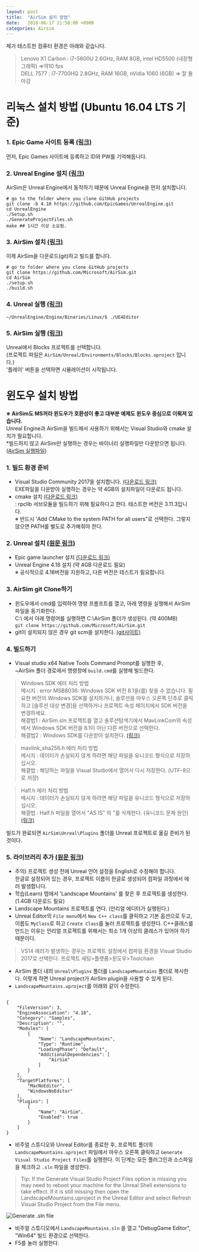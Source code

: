 ```yaml
---
layout: post
title:  "AirSim 설치 방법"
date:   2018-06-17 11:58:00 +0900
categories: Airsim
---
```


제가 테스트한 컴퓨터 환경은 아래와 같습니다.  
> Lenovo X1 Carbon : i7-5600U 2.6GHz, RAM 8GB, intel HD5500 (내장형 그래픽) =>약10 fps      
> DELL 7577 : i7-7700HQ 2.8GHz, RAM 16GB, nVidia 1060 (6GB) => 잘 돌아감

# 리눅스 설치 방법 (Ubuntu 16.04 LTS 기준)

### 1. Epic Game 사이트 등록 [(링크)](https://docs.unrealengine.com/latest/INT/Platforms/Linux/BeginnerLinuxDeveloper/SettingUpAnUnrealWorkflow/1/index.html)   
먼저, Epic Games 사이트에 등록하고 ID와 PW를 기억해둡니다.   

### 2. Unreal Engine 설치 [(링크)](https://docs.unrealengine.com/latest/INT/Platforms/Linux/BeginnerLinuxDeveloper/SettingUpAnUnrealWorkflow/index.html)  
AirSim은 Unreal Engine에서 동작하기 때문에 Unreal Engine을 먼저 설치합니다.  
```
# go to the folder where you clone GitHub projects
git clone -b 4.18 https://github.com/EpicGames/UnrealEngine.git
cd UnrealEngine
./Setup.sh
./GenerateProjectFiles.sh
make ## 1시간 이상 소요됨.
```

### 3. AirSim 설치 [(링크)](https://github.com/Microsoft/AirSim/blob/master/docs/build_linux.md)  
이제 AirSim을 다운로드(git)하고 빌드를 합니다.
```
# go to folder where you clone GitHub projects
git clone https://github.com/Microsoft/AirSim.git
cd AirSim
./setup.sh
./build.sh
```

### 4. Unreal 실행 [(링크)](https://docs.unrealengine.com/latest/INT/Platforms/Linux/BeginnerLinuxDeveloper/SettingUpAnUnrealWorkflow/4/index.html)  
`~/UnrealEngine/Engine/Binaries/Linux/$ ./UE4Editor`

### 5. AirSim 실행 [(링크)](https://github.com/Microsoft/AirSim/blob/master/docs/unreal_blocks.md)  
Unreal에서 Blocks 프로젝트를 선택합니다.  
(프로젝트 파일은 `AirSim/Unreal/Environments/Blocks/Blocks.uproject` 입니다.)  
'플레이' 버튼을 선택하면 시뮬레이션이 시작됩니다.   
  

# 윈도우 설치 방법  
**※ AirSim도 MS꺼라 윈도우가 호환성이 좋고 대부분 예제도 윈도우 중심으로 이뤄져 있습니다.**  
Unreal Engine과 AirSim을 빌드해서 사용하기 위해서는 Visual Studio와 cmake 설치가 필요합니다.  
*빌드하지 않고 AirSim만 실행하는 경우는 바이너리 실행파일만 다운받으면 됩니다. ([AirSim 실행파일](https://github.com/Microsoft/AirSim/releases))

### 1. 빌드 환경 준비
   * Visual Studio Community 2017을 설치합니다. [(다운로드 링크)](https://my.visualstudio.com/Downloads?PId=2226)  
     EXE파일을 다운받아 실행하는 경우는 약 4GB의 설치파일이 다운로드 됩니다.  
   * cmake 설치 [(다운로드 링크)](https://cmake.org/download/)  
     : rpclib 서브모듈을 빌드하기 위해 필요하다고 한다. 테스트한 버전은 3.11.3입니다.   
     ※ 반드시 'Add CMake to the system PATH for all users"로 선택한다. 그렇지 않으면 PATH를 별도로 추가해줘야 한다.

### 2. Unreal 설치 [(원문 링크)](https://github.com/Microsoft/AirSim/blob/master/docs/build_windows.md)  
   * Epic game launcher 설치 [(다운로드 링크)](https://www.unrealengine.com/download)
   * Unreal Engine 4.18 설치 (약 4GB 다운로드 필요)  
     ※ 공식적으로 4.18버전을 지원하고, 다른 버전은 테스트가 필요합니다.

### 3. AirSim git Clone하기
   * 윈도우에서 cmd를 입력하여 명령 프롬프트를 열고, 아래 명령을 실행해서 AirSim 파일을 동기화한다.  
     C:\ 에서 아래 명령어를 실행하면 C:\AirSim 폴더가 생성된다. (약 400MB)  
     `git clone https://github.com/Microsoft/AirSim.git`
   * git이 설치되지 않은 경우 git scm을 설치한다. [(git사이트)](https://git-scm.com/)  

### 4. 빌드하기
   * Visual studio x64 Native Tools Command Prompt를 실행한 후,  
     ~AirSim 폴더 경로에서 명령창에 `build.cmd`를 실행해 빌드한다.

> Windows SDK 에러 처리 방법   
  메시지 : error MSB8036: Windows SDK 버전 8.1을(를) 찾을 수 없습니다. 필요한 버전의 Windows SDK를 설치하거나, 솔루션을 마우스 오른쪽 단추로 클릭하고 [솔루션 대상 변경]을 선택하거나 프로젝트 속성 페이지에서 SDK 버전을 변경하세요.   
  해결법1 : AirSim.sln 프로젝트를 열고 솔루션탐색기에서 MavLinkCom의 속성에서 Windows SDK 버전을 8.1이 아닌 다른 버전으로 선택한다.    
  해결법2 : Windows SDK를 다운받아 설치한다. [(링크)](https://developer.microsoft.com/ko-kr/windows/downloads/windows-10-sdk)   

> mavlink_sha256.h 에러 처리 방법  
  메시지 : 데이터가 손실되지 않게 하려면 해당 파일을 유니코드 형식으로 저장하십시오.  
  해결법 : 해당하는 파일을 Visual Studio에서 열어서 다시 저장한다. (UTF-8으로 저장)  
  
> Half.h 에러 처리 방법  
  메시지 : 데이터가 손실되지 않게 하려면 해당 파일을 유니코드 형식으로 저장하십시오.   
  해결법 : Half.h 파일을 열어서 "AS IS" 의 "를 삭제한다. (유니코드 문제 원인) [(링크)](https://github.com/Microsoft/AirSim/issues/76)  

빌드가 완료되면 `AirSim\Unreal\Plugins` 폴더를 Unreal 프로젝트로 옮길 준비가 된것이다.

### 5. 라이브러리 추가 [(원문 링크)](https://github.com/Microsoft/AirSim/blob/master/docs/unreal_custenv.md)
   * 주의) 프로젝트 생성 전에 Unreal 언어 설정을 English로 수정해야 합니다.  
     한글로 설정되어 있는 경우, 프로젝트 이름이 한글로 생성되어 컴파일 과정에서 에러 발생합니다.  
   * 학습(Learn) 탭에서 'Landscape Mountains' 를 찾은 후 프로젝트를 생성한다. (1.4GB 다운로드 필요)
   * Landscape Mountains 프로젝트를 연다. (언리얼 에디터가 실행된다.)      
   * Unreal Editor의 `File menu`에서 `New C++ class`를 클릭하고 기본 옵션으로 두고, 이름도 `MyClass`로 하고 `Create Class`를 눌러 프로젝트를 생성한다.   C++클래스를 만드는 이유는 언리얼 프로젝트를 위해서는 최소 1개 이상의 클래스가 있어야 하기 때문이다.
> VS14 에러가 발생하는 경우는 프로젝트 설정에서 컴파일 환경을 Visual Studio 2017로 선택한다. 프로젝트 세팅>플랫폼>윈도우>Toolchain   

   * AirSim 폴더 내의 `Unreal\Plugins` 폴더를 `LandscapeMountains` 폴더로 복사한다.
     이렇게 하면 Unreal project가 AirSim plugin을 사용할 수 있게 된다.
   * `LandscapeMountains.uproject`를 아래와 같이 수정한다.  
<pre><code>
{
	"FileVersion": 3,
	"EngineAssociation": "4.18",
	"Category": "Samples",
	"Description": "",
	"Modules": [
		{
			"Name": "LandscapeMountains",
			"Type": "Runtime",
			"LoadingPhase": "Default",
			"AdditionalDependencies": [
				"AirSim"
			]
		}
	],
	"TargetPlatforms": [
		"MacNoEditor",
		"WindowsNoEditor"
	],
	"Plugins": [
		{
			"Name": "AirSim",
			"Enabled": true
		}
	]
}
</code></pre>

   * 비주얼 스튜디오와 Unreal Editor를 종료한 후, 프로젝트 폴더의 `LandscapeMountains.uproject` 파일에서 마우스 오른쪽 클릭하고 `Generate Visual Studio Project Files`를 실행한다.
     이 단계는 모든 플러그인과 소스파일을 체크하고 `.sln` 파일을 생성한다.  
> Tip: If the Generate Visual Studio Project Files option is missing you may need to reboot your machine for the Unreal Shell extensions to take effect. If it is still missing then open the LandscapeMountains.uproject in the Unreal Editor and select Refresh Visual Studio Project from the File menu.  

![Generate .sln file](https://github.com/Microsoft/AirSim/raw/master/docs/images/regen_sln.png)

   * 비주얼 스튜디오에서 `LandscapeMountains.sln` 을 열고 "DebugGame Editor", "Win64" 빌드 환경으로 선택한다.  
   * F5를 눌러 실행한다.  
